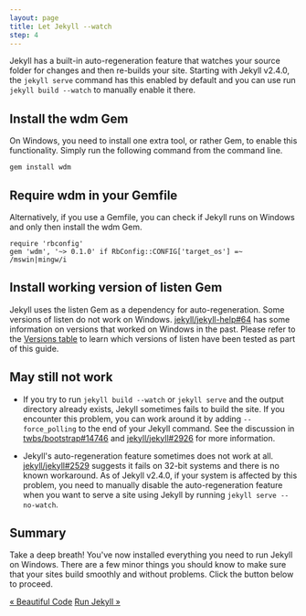 ```yaml
---
layout: page
title: Let Jekyll --watch
step: 4
---
```


Jekyll has a built-in auto-regeneration feature that watches your source folder for changes and then re-builds your site. Starting with Jekyll v2.4.0, the `jekyll serve` command has this enabled by default and you can use run `jekyll build --watch` to manually enable it there.

## Install the wdm Gem

On Windows, you need to install one extra tool, or rather Gem, to enable this functionality. Simply run the following command from the command line.

~~~
gem install wdm
~~~

## Require wdm in your Gemfile

Alternatively, if you use a Gemfile, you can check if Jekyll runs on Windows and only then install the wdm Gem.

~~~
require 'rbconfig'
gem 'wdm', '~> 0.1.0' if RbConfig::CONFIG['target_os'] =~ /mswin|mingw/i
~~~

## Install working version of listen Gem

Jekyll uses the listen Gem as a dependency for auto-regeneration. Some versions of listen do not work on Windows. [jekyll/jekyll-help#64](https://github.com/jekyll/jekyll-help/issues/64) has some information on versions that worked on Windows in the past. Please refer to the [Versions table](/#versions) to learn which versions of listen have been tested as part of this guide.

## May still not work

- If you try to run `jekyll build --watch` or `jekyll serve` and the output directory already exists, Jekyll sometimes fails to build the site. If you encounter this problem, you can work around it by adding `--force_polling` to the end of your Jekyll command. See the discussion in [twbs/bootstrap#14746](https://github.com/twbs/bootstrap/pull/14746) and [jekyll/jekyll#2926](https://github.com/jekyll/jekyll/issues/2926) for more information.

- Jekyll's auto-regeneration feature sometimes does not work at all. [jekyll/jekyll#2529](https://github.com/jekyll/jekyll/issues/2529) suggests it fails on 32-bit systems and there is no known workaround. As of Jekyll v2.4.0, if your system is affected by this problem, you need to manually disable the auto-regeneration feature when you want to serve a site using Jekyll by running `jekyll serve --no-watch`.

## Summary

Take a deep breath! You've now installed everything you need to run Jekyll on Windows. There are a few minor things you should know to make sure that your sites build smoothly and without problems. Click the button below to proceed.

<div class="pagination">
  <a class="pagination-item older" href="{{ site.baseurl }}3-syntax-highlighting">&laquo; Beautiful Code</a>
  <a class="pagination-item newer" href="{{ site.baseurl }}5-running-jekyll">Run Jekyll &raquo;</a>
</div>
